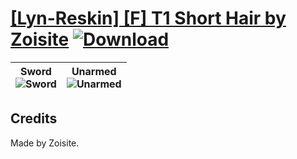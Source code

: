 # [\[Lyn-Reskin\] \[F\] T1 Short Hair by Zoisite](https://git.io/JisDl) [![Download](https://img.shields.io/badge/Download--red?style=social&logo=github)](https://git.io/Jisyv)

| <b>Sword</b><br/><img alt="Sword" src="https://git.io/JisiP"/> | <b>Unarmed</b><br/><img alt="Unarmed" src="https://git.io/Jisi5"/> |
| :---: | :---: |

## Credits

Made by Zoisite.

